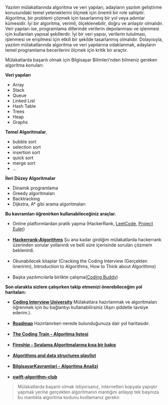 
Yazılım mülakatlarında algoritma ve veri yapıları, adayların yazılım geliştirme konusundaki temel yeteneklerini ölçmek için önemli bir role sahiptir. Algoritma, bir problemi çözmek için tasarlanmış bir yol veya adımlar kümesidir. İyi bir algoritma, verimli, ölçeklenebilir, doğru ve anlaşılır olmalıdır. Veri yapıları ise, programlama dillerinde verilerin depolanması ve işlenmesi için kullanılan yapısal şekillerdir. İyi bir veri yapısı, verilerin tutulması, işlenmesi ve erişilmesi için etkili bir şekilde tasarlanmış olmalıdır. Dolayısıyla, yazılım mülakatlarında algoritma ve veri yapılarına odaklanmak, adayların temel programlama becerilerini ölçmek için kritik bir araçtır.

Mülakatlarda başarılı olmak için Bilgisayar Bilimleri'nden bilmeniz gereken algoritma konuları:

<b>Veri yapıları</b>
- Array
- Stack 
- Queue 
- Linked List 
- Hash Table
- Trees
- Heap
- Graphs

<b>Temel Algoritmalar</b>,

- bubble sort
- selection sort 
- insertion sort 
- quick sort 
- merge sort
- ...

<b>İleri Düzey Algoritmalar</b>
- Dinamik programlama
- Greedy algoritmaları
- Backtracking
- Dijkstra, A* gibi arama algoritmaları

<b>Bu kavramları öğrenirken kullanabileceğiniz araçlar.</b>
- Online platformlardan pratik yapma (HackerRank, [LeetCode](https://leetcode.com/problemset/all/), [Project Euler](https://projecteuler.net/archives))
<br></br>
- <b>[Hackerrank-Algorithms](https://www.hackerrank.com/domains/algorithms)</b> Şu ana kadar girdiğim mülakatlarda hackerrank üzerinden sorular yollanırdı ve belli süre içerisinde soruları çözmem beklenirdi.
<br></br>
- Okunabilecek kitaplar (Cracking the Coding Interview (Gerçekten öneririm), Introduction to Algorithms, How to Think about Algorithms)
<br></br>
- Başka yazılımcılarla birlikte çalışma([Coding Buddy](https://www.reddit.com/r/ProgrammingBuddies/))

<b>Son olarakta sizlere çalışırken takip etmenizi önerebileceğim yol haritaları:</b>
- <b>[Coding Interview University](https://github.com/jwasham/coding-interview-university)</b> Mülakatlara hazırlanmak ve algoritmaları öğrenmek için bu bağlantıyı kullanabilirsiniz (Aşırı şiddetle tavsiye ederim.).
<br></br>
- <b>[Roadmap](https://roadmap.sh/computer-science)</b> Hazırlanırken nerede bulunduğunuza dair yol haritasıdır.
<br></br>
- <b>[The Coding Train - Algoritma listesi](https://www.youtube.com/watch?v=Vc5fIuYk3Bw&list=PLRqwX-V7Uu6bePNiZLnglXUp2LXIjlCdb&ab_channel=TheCodingTrain)</b>
<br></br>
- <b>[Fireship - Sıralama Algoritmalarına kısa bir bakış](https://www.youtube.com/watch?v=RfXt_qHDEPw&ab_channel=BeyondFireship)</b>
<br></br>
- <b>[Algorithms and data structures playlist](https://www.youtube.com/watch?v=kgBjXUE_Nwc&list=PLmFPHCufIuXXPi6b4JWbK2A4BjYmSBZOE&ab_channel=Computerphile)</b>
<br></br>
- <b>[BilgisayarKavramlari - Algoritma Analizi](https://www.youtube.com/watch?v=3bhBo9YCTpo&list=PLh9ECzBB8tJPTWIUbZjHZMMGuZcpHUv5h&ab_channel=BilgisayarKavramlari)</b>
<br></br>
- <b>[swift-algorithm-club](https://github.com/kodecocodes/swift-algorithm-club)</b>

> Mülakatlarda başarılı olmak istiyorsanız, internetten kopyala yapıştır yapmak yerine gerçekten algoritmanın mantığını anlayıp tek başınıza bu mantıkla algoritma kodunu kodlamanız gerekir.
